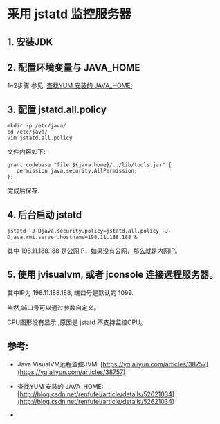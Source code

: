 # 采用 jstatd 监控服务器

## 1. 安装JDK

## 2. 配置环境变量与 JAVA_HOME


1~2步骤 参见: [查找YUM 安装的 JAVA_HOME:](http://blog.csdn.net/renfufei/article/details/52621034)


## 3. 配置 jstatd.all.policy

	mkdir -p /etc/java/
	cd /etc/java/
	vim jstatd.all.policy

文件内容如下:

	grant codebase "file:${java.home}/../lib/tools.jar" { 
	   permission java.security.AllPermission; 
	};

完成后保存.

## 4. 后台启动 jstatd

	jstatd -J-Djava.security.policy=jstatd.all.policy -J-Djava.rmi.server.hostname=198.11.188.188 &

其中 198.11.188.188 是公网IP，如果没有公网，那么就是内网IP。


## 5. 使用 jvisualvm, 或者 jconsole 连接远程服务器。

其中IP为 198.11.188.188, 端口号是默认的 1099. 

当然,端口号可以通过参数自定义。


CPU图形没有显示 ,原因是 jstatd 不支持监控CPU。


## 参考:

- Java VisualVM远程监控JVM: [https://yq.aliyun.com/articles/38757](https://yq.aliyun.com/articles/38757)

- 查找YUM 安装的 JAVA_HOME: [http://blog.csdn.net/renfufei/article/details/52621034](http://blog.csdn.net/renfufei/article/details/52621034)

- 

